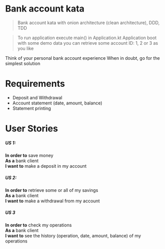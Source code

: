# Bank account kata

> Bank account kata with onion architecture (clean architecture), DDD, TDD

>To run application execute main() in Application.kt
>Application boot with some demo data you can retrieve some account ID: 1, 2 or 3 as you like

Think of your personal bank account experience When in doubt, go for the simplest solution

# Requirements
- Deposit and Withdrawal
- Account statement (date, amount, balance)
- Statement printing

# User Stories

##### US 1: 
**In order to** save money  
**As a** bank client  
**I want to** make a deposit in my account  

##### US 2: 
**In order to** retrieve some or all of my savings  
**As a** bank client  
**I want to** make a withdrawal from my account  

##### US 3
**In order to** check my operations  
**As a** bank client  
**I want to** see the history (operation, date, amount, balance)  of my operations  




